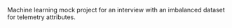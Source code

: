 Machine learning mock project for an interview with an imbalanced dataset for telemetry attributes.
